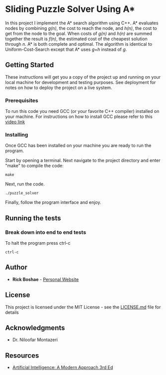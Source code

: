 # Sliding Puzzle Solver Using A*

In this project I implement the A* search algorithm using C++. A* evaluates nodes by combining *g(n)*, the cost to reach the node, and *h(n)*, the cost to get from the node to the goal. When costs of *g(n)* and *h(n)* are summed together the result is *f(n)*, the estimated cost of the cheapest solution through *n*. A* is both complete and optimal. The algorithm is identical to Uniform-Cost-Search except that A* uses *g*+*h* instead of *g*.

## Getting Started

These instructions will get you a copy of the project up and running on your local machine for development and testing purposes. See deployment for notes on how to deploy the project on a live system.

### Prerequisites

To run this code you need GCC (or your favorite C++ compiler) installed on your machine. For instructions on how to install GCC please refer to this [video link](https://www.youtube.com/watch?v=8Ib7nwc33uA)

### Installing

Once GCC has been installed on your machine you are ready to run the program.

Start by opening a terminal. Next navigate to the project directory and enter "make" to compile the code:

```
make
```

Next, run the code.

```
./puzzle_solver
```

Finally, follow the program interface and enjoy.


## Running the tests

### Break down into end to end tests

To halt the program press ctrl-c

```
ctrl-c
```

## Author

* **Rick Boshae** - [Personal Website](https://rboshae.github.io)

## License

This project is licensed under the MIT License - see the [LICENSE.md](LICENSE.md) file for details

## Acknowledgments

* Dr. Niloofar Montazeri

## Resources

* [Artificial Intelligence: A Modern Approach 3rd Ed](http://aima.cs.berkeley.edu/)
